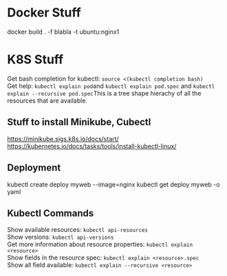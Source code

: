 # Docker Stuff
docker build . -f blabla -t ubuntu:nginx1

# K8S Stuff

Get bash completion for kubectl: ``source <(kubectl completion bash)`` \
Get help: ``kubectl explain pod``and ``kubectl explain pod.spec`` and ``kubectl explain --recursive pod.spec``This is a tree shape hierachy of all the resources that are available.

## Stuff to install Minikube, Cubectl

https://minikube.sigs.k8s.io/docs/start/ \
https://kubernetes.io/docs/tasks/tools/install-kubectl-linux/

## Deployment
kubectl create deploy myweb --image=nginx
kubectl get deploy myweb -o yaml

## Kubectl Commands

Show available resources: ``kubectl api-resources`` \
Show versions: ``kubectl api-versions`` \
Get more information about resource properties: ``kubectl explain <resource>`` \
Show fields in the resource spec: ``kubectl explain <resource>.spec`` \
Show all field available: ``kubectl explain --recursive <resource>``
